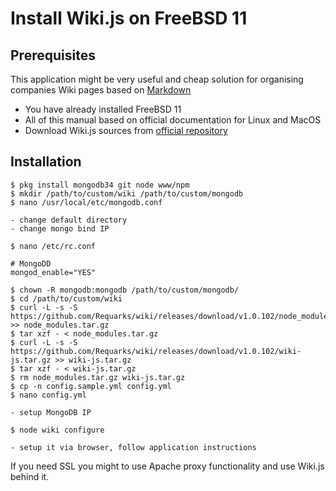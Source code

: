 # Install Wiki.js on FreeBSD 11

## Prerequisites 

This application might be very useful and cheap solution for organising companies Wiki pages based on  [Markdown](https://www.markdownguide.org)

* You have already installed FreeBSD 11
* All of this manual based on official documentation for Linux and MacOS
* Download Wiki.js sources from [official repository](https://github.com/Requarks/wiki/releases/)

## Installation 

```console
$ pkg install mongodb34 git node www/npm
$ mkdir /path/to/custom/wiki /path/to/custom/mongodb
$ nano /usr/local/etc/mongodb.conf

- change default directory
- change mongo bind IP

$ nano /etc/rc.conf

# MongoDD
mongod_enable="YES"

$ chown -R mongodb:mongodb /path/to/custom/mongodb/
$ cd /path/to/custom/wiki
$ curl -L -s -S https://github.com/Requarks/wiki/releases/download/v1.0.102/node_modules.tar.gz >> node_modules.tar.gz
$ tar xzf - < node_modules.tar.gz
$ curl -L -s -S https://github.com/Requarks/wiki/releases/download/v1.0.102/wiki-js.tar.gz >> wiki-js.tar.gz
$ tar xzf - < wiki-js.tar.gz
$ rm node_modules.tar.gz wiki-js.tar.gz
$ cp -n config.sample.yml config.yml
$ nano config.yml

- setup MongoDB IP

$ node wiki configure

- setup it via browser, follow application instructions
```

If you need SSL you might to use Apache proxy functionality and use Wiki.js behind it.